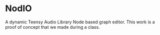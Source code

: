 # NodIO
A dynamic Teensy Audio Library Node based graph editor.
This work is a proof of concept that we made during a class.


